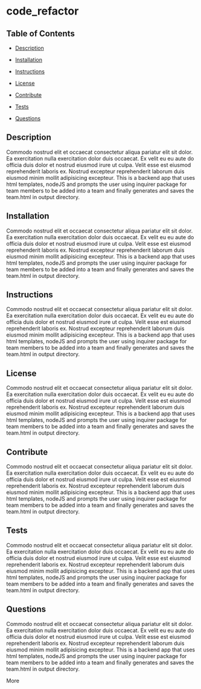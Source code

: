 # code_refactor

## Table of Contents

- [Description](#Description)

- [Installation](#Installation)

- [Instructions](#Instructions)

- [License](#License)

- [Contribute](#Contribute)

- [Tests](#Tests)

- [Questions](#Questions)

## Description
Commodo nostrud elit et occaecat consectetur aliqua pariatur elit sit dolor. Ea exercitation nulla exercitation dolor duis occaecat. Ex velit eu eu aute do officia duis dolor et nostrud eiusmod irure ut culpa. Velit esse est eiusmod reprehenderit laboris ex. Nostrud excepteur reprehenderit laborum duis eiusmod minim mollit adipisicing excepteur.
This is a backend app that uses html templates, nodeJS and prompts the user using inquirer package for team members to be added into a team and finally generates and saves the team.html in output directory.

## Installation

Commodo nostrud elit et occaecat consectetur aliqua pariatur elit sit dolor. Ea exercitation nulla exercitation dolor duis occaecat. Ex velit eu eu aute do officia duis dolor et nostrud eiusmod irure ut culpa. Velit esse est eiusmod reprehenderit laboris ex. Nostrud excepteur reprehenderit laborum duis eiusmod minim mollit adipisicing excepteur.
This is a backend app that uses html templates, nodeJS and prompts the user using inquirer package for team members to be added into a team and finally generates and saves the team.html in output directory.

## Instructions

Commodo nostrud elit et occaecat consectetur aliqua pariatur elit sit dolor. Ea exercitation nulla exercitation dolor duis occaecat. Ex velit eu eu aute do officia duis dolor et nostrud eiusmod irure ut culpa. Velit esse est eiusmod reprehenderit laboris ex. Nostrud excepteur reprehenderit laborum duis eiusmod minim mollit adipisicing excepteur.
This is a backend app that uses html templates, nodeJS and prompts the user using inquirer package for team members to be added into a team and finally generates and saves the team.html in output directory.

## License

Commodo nostrud elit et occaecat consectetur aliqua pariatur elit sit dolor. Ea exercitation nulla exercitation dolor duis occaecat. Ex velit eu eu aute do officia duis dolor et nostrud eiusmod irure ut culpa. Velit esse est eiusmod reprehenderit laboris ex. Nostrud excepteur reprehenderit laborum duis eiusmod minim mollit adipisicing excepteur.
This is a backend app that uses html templates, nodeJS and prompts the user using inquirer package for team members to be added into a team and finally generates and saves the team.html in output directory.

## Contribute

Commodo nostrud elit et occaecat consectetur aliqua pariatur elit sit dolor. Ea exercitation nulla exercitation dolor duis occaecat. Ex velit eu eu aute do officia duis dolor et nostrud eiusmod irure ut culpa. Velit esse est eiusmod reprehenderit laboris ex. Nostrud excepteur reprehenderit laborum duis eiusmod minim mollit adipisicing excepteur.
This is a backend app that uses html templates, nodeJS and prompts the user using inquirer package for team members to be added into a team and finally generates and saves the team.html in output directory.

## Tests

Commodo nostrud elit et occaecat consectetur aliqua pariatur elit sit dolor. Ea exercitation nulla exercitation dolor duis occaecat. Ex velit eu eu aute do officia duis dolor et nostrud eiusmod irure ut culpa. Velit esse est eiusmod reprehenderit laboris ex. Nostrud excepteur reprehenderit laborum duis eiusmod minim mollit adipisicing excepteur.
This is a backend app that uses html templates, nodeJS and prompts the user using inquirer package for team members to be added into a team and finally generates and saves the team.html in output directory.


## Questions

Commodo nostrud elit et occaecat consectetur aliqua pariatur elit sit dolor. Ea exercitation nulla exercitation dolor duis occaecat. Ex velit eu eu aute do officia duis dolor et nostrud eiusmod irure ut culpa. Velit esse est eiusmod reprehenderit laboris ex. Nostrud excepteur reprehenderit laborum duis eiusmod minim mollit adipisicing excepteur.
This is a backend app that uses html templates, nodeJS and prompts the user using inquirer package for team members to be added into a team and finally generates and saves the team.html in output directory.

More